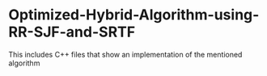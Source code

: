 # Optimized-Hybrid-Algorithm-using-RR-SJF-and-SRTF
This includes C++ files that show an implementation of the mentioned algorithm
